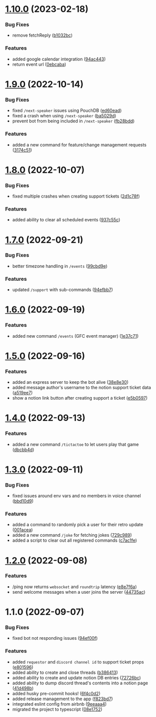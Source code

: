 

# [1.10.0](https://github.com/GitFitCode/gitfitbot/compare/v1.9.0...v1.10.0) (2023-02-18)


### Bug Fixes

* remove fetchReply ([b1032bc](https://github.com/GitFitCode/gitfitbot/commit/b1032bcb9a2cf15adde312cd16b6943ae03cc652))


### Features

* added google calendar integration ([94ac443](https://github.com/GitFitCode/gitfitbot/commit/94ac4434d3c68d7ae6002f309c1a2fb57a45bb76))
* return event url ([0ebcaba](https://github.com/GitFitCode/gitfitbot/commit/0ebcaba73a7bee6e02f7629d1f2a1f7c7b17d528))

# [1.9.0](https://github.com/GitFitCode/gitfitbot/compare/v1.8.0...v1.9.0) (2022-10-14)


### Bug Fixes

* fixed `/next-speaker` issues using PouchDB ([ed60ead](https://github.com/GitFitCode/gitfitbot/commit/ed60ead768632ecc7f15dc9459727339467b84b4))
* fixed a crash when using `/next-speaker` ([ba5029d](https://github.com/GitFitCode/gitfitbot/commit/ba5029d1eba772911594c4ad64fadffcad661d5e))
* prevent bot from being included in `/next-speaker` ([fb28bdd](https://github.com/GitFitCode/gitfitbot/commit/fb28bdd44bb3dffb38476e1515d09dc23dcec212))


### Features

* added a new command for feature/change management requests ([3174c51](https://github.com/GitFitCode/gitfitbot/commit/3174c51b297357f6fd90dad0c6a912ef468e2fc1))

# [1.8.0](https://github.com/GitFitCode/gitfitbot/compare/v1.7.1...v1.8.0) (2022-10-07)


### Bug Fixes

* fixed multiple crashes when creating support tickets ([2d1c78f](https://github.com/GitFitCode/gitfitbot/commit/2d1c78f22a1fa8bdd3372479910a8c092e69494e))


### Features

* added ability to clear all scheduled events ([937c55c](https://github.com/GitFitCode/gitfitbot/commit/937c55c5165bbc12da2d2a3d405b2133bca29624))

# [1.7.0](https://github.com/GitFitCode/gitfitbot/compare/v1.6.0...v1.7.0) (2022-09-21)


### Bug Fixes

* better timezone handling in `/events` ([99cbd9e](https://github.com/GitFitCode/gitfitbot/commit/99cbd9e55f53a84b41055acea6c112c172808d1f))


### Features

* updated `/support` with sub-commands ([94efbb7](https://github.com/GitFitCode/gitfitbot/commit/94efbb7eea7024b3eb383b3ce1af22f81691cde9))

# [1.6.0](https://github.com/GitFitCode/gitfitbot/compare/v1.5.0...v1.6.0) (2022-09-19)


### Features

* added new command `/events` (GFC event manager) ([1e37c71](https://github.com/GitFitCode/gitfitbot/commit/1e37c71762432fb4e31bd42a934328c87f60aff0))

# [1.5.0](https://github.com/GitFitCode/gitfitbot/compare/v1.4.0...v1.5.0) (2022-09-16)


### Features

* added an express server to keep the bot alive ([38e8e30](https://github.com/GitFitCode/gitfitbot/commit/38e8e30027b781793d41e439d431d60df67d4cb6))
* added message author's username to the notion support ticket data ([a519ee7](https://github.com/GitFitCode/gitfitbot/commit/a519ee789b06ebef092760cac0121aba663e73fd))
* show a notion link button after creating support a ticket ([e5b0597](https://github.com/GitFitCode/gitfitbot/commit/e5b0597a63a55328c966075043f2f47580df175a))

# [1.4.0](https://github.com/GitFitCode/discord-bot/compare/v1.3.0...v1.4.0) (2022-09-13)


### Features

* added a new command `/tictactoe` to let users play that game ([dbcbb4d](https://github.com/GitFitCode/discord-bot/commit/dbcbb4d7b7ad184d64c7c56fbb1c22df562d71f0))

# [1.3.0](https://github.com/GitFitCode/discord-bot/compare/v1.2.0...v1.3.0) (2022-09-11)


### Bug Fixes

* fixed issues around env vars and no members in voice channel ([bbd10d9](https://github.com/GitFitCode/discord-bot/commit/bbd10d972d817a5d8d489616f5f625a0277f2228))


### Features

* added a command to randomly pick a user for their retro update ([001acea](https://github.com/GitFitCode/discord-bot/commit/001acea2020d65aac09b5245a0d7ae4084061277))
* added a new command `/joke` for fetching jokes ([729c989](https://github.com/GitFitCode/discord-bot/commit/729c98948cec52c49d628ff0c9f1a490083dfe10))
* added a script to clear out all registered commands ([c7ac1fe](https://github.com/GitFitCode/discord-bot/commit/c7ac1fe6c9026b27ff5fea5ece83d7668ae9ea9f))

# [1.2.0](https://github.com/GitFitCode/discord-bot/compare/v1.1.0...v1.2.0) (2022-09-08)


### Features

* /ping now returns `websocket` and `roundtrip` latency ([e8e7f6a](https://github.com/GitFitCode/discord-bot/commit/e8e7f6a3564498daef988ba93b44f5a6be3ef6fd))
* send welcome messages when a user joins the server ([44735ac](https://github.com/GitFitCode/discord-bot/commit/44735acfa1e7b2a53d094f26d930935fb464a082))

# 1.1.0 (2022-09-07)


### Bug Fixes

* fixed bot not responding issues ([94ef00f](https://github.com/GitFitCode/discord-bot/commit/94ef00fb104861d826351a43216c67b0a26f6f58))


### Features

* added `requestor` and `discord channel id` to support ticket props ([e801596](https://github.com/GitFitCode/discord-bot/commit/e801596a8fde7837d1757054e0920dbba91b5e6c))
* added ability to create and close threads ([b386413](https://github.com/GitFitCode/discord-bot/commit/b3864135c0a40f84244c46429a7dc0f2d818f3fd))
* added ability to create and update notion DB entries ([72726bc](https://github.com/GitFitCode/discord-bot/commit/72726bc7b7096d54ad2ac991909c1becfe0fce12))
* added ability to dump discord thread's contents into a notion page ([41d498b](https://github.com/GitFitCode/discord-bot/commit/41d498b0450e618896f44e9ff20816560cfaed5d))
* added husky pre-commit hooks! ([6f4c0d2](https://github.com/GitFitCode/discord-bot/commit/6f4c0d2c0044a23b455652095b60dcc54a781678))
* added release management to the app ([f823bd7](https://github.com/GitFitCode/discord-bot/commit/f823bd7434acd51f3acf1a159ffa42d803c1e271))
* integrated eslint config from airbnb ([9eeaaa4](https://github.com/GitFitCode/discord-bot/commit/9eeaaa4f706dd86a7110ee265474ce2181c84df1))
* migrated the project to typescript ([08e1752](https://github.com/GitFitCode/discord-bot/commit/08e1752699f99f1660cd2cf5c1ab8f008171aead))